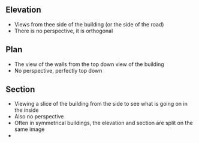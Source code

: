 ## Elevation
- Views from thee side of the building (or the side of the road)
- There is no perspective, it is orthogonal

## Plan
- The view of the walls from the top down view of the building
- No perspective, perfectly top down

## Section
- Viewing a slice of the building from the side to see what is going on in the inside
- Also no perspective
- Often in symmetrical buildings, the elevation and section are split on the same image
- 

